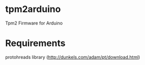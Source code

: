 tpm2arduino
===========

Tpm2 Firmware for Arduino

Requirements
============

protohreads library (http://dunkels.com/adam/pt/download.html)
